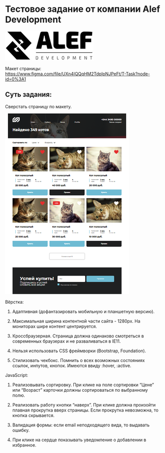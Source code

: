 # Тестовое задание от компании Alef Development


![Logo](./img/alef-logo.jpg)


Макет страницы: https://www.figma.com/file/UXn4IQQqHM2TdpIpNJPeFt/T-Task?node-id=0%3A1


## Суть задания:

Сверстать страницу по макету.

![Logo](./img/Alef__test.png)

Вёрстка:

1. Адаптивная (дофантазировать мобильную и планшетную версию).

2. Максимальная ширина контентной части сайта - 1280px. На мониторах шире контент центрируется.

3. Кроссбраузерная. Страница должна одинаково смотреться в современных браузерах и не разваливаться в IE11.

4. Нельзя использовать CSS фреймворки (Bootstrap, Foundation).

5. Стилизовать чекбокс. Помнить о всех возможных состояниях ссылок, инпутов, кнопок. Имеются ввиду :hover, :active.



JavaScript:

1. Реализовывать сортировку. При клике на поле сортировки “Цене” или “Возраст” карточки должны сортироваться по выбранному полю.

2. Реализовать работу кнопки “наверх”. При клике должна произойти плавная прокрутка вверх страницы. Если прокрутка невозможна, то кнопка скрывается.

3. Валидация формы: если email неподходящего вида, то выдавать ошибку.

4. При клике на сердце показывать уведомление о добавлении в избранное.